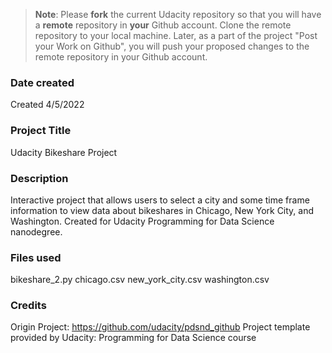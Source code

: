 >**Note**: Please **fork** the current Udacity repository so that you will have a **remote** repository in **your** Github account. Clone the remote repository to your local machine. Later, as a part of the project "Post your Work on Github", you will push your proposed changes to the remote repository in your Github account.

### Date created
Created 4/5/2022

### Project Title
Udacity Bikeshare Project

### Description
Interactive project that allows users to select a city and some time frame information to view data about bikeshares in Chicago, New York City, and Washington. Created for Udacity Programming for Data Science nanodegree.

### Files used
bikeshare_2.py
chicago.csv
new_york_city.csv
washington.csv

### Credits
Origin Project: https://github.com/udacity/pdsnd_github
Project template provided by Udacity: Programming for Data Science course
